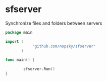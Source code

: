 sfserver
========

Synchronize files and folders between servers


```go
package main

import (
            "github.com/nopsky/sfserver"
       )

func main() {

        sfserver.Run()
}
```

